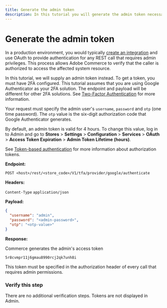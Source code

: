 ```yaml
---
title: Generate the admin token
description: In this tutorial you will generate the admin token necessary for other tutorials 
--- 
```

 
# Generate the admin token

In a production environment, you would typically [create an integration](/get-started/create-integration) and use OAuth to provide authentication for any REST call that requires admin privileges. This process allows Adobe Commerce to verify that the caller is authorized to access the affected system resource.

In this tutorial, we will supply an admin token instead. To get a token, you must have 2FA configured. This tutorial assumes that you are using Google Authenticator as your 2FA solution. The endpoint and payload will be different for other 2FA solutions. See [Two-Factor Authentication](https://developer.adobe.com/commerce/testing/functional-testing-framework/two-factor-authentication/) for more information.

Your request must specify the admin user's `username`, `password` and `otp` (one time password). The `otp` value is the six-digit authorization code that Google Authenticator generates.

By default, an admin token is valid for 4 hours. To change this value, log in to Admin and go to **Stores** > **Settings** > **Configuration** > **Services** > **OAuth** > **Access Token Expiration** > **Admin Token Lifetime (hours)**.

See [Token-based authentication](/get-started/authentication/gs-authentication-token) for more information about authorization tokens.

**Endpoint:**

`POST <host>/rest/<store_code>/V1/tfa/provider/google/authenticate`

**Headers:**

`Content-Type` `application/json`

**Payload:**

```json
{
  "username": "admin",
  "password": "<admin-password>",
  "otp": "<otp-value>"
}
```

**Response:**

Commerce generates the admin's access token

`5r8cvmpr11j6gmau8990rcj2qk7unh8i`

This token must be specified in the authorization header of every call that requires admin permissions.

### Verify this step

There are no additional verification steps. Tokens are not displayed in Admin.
